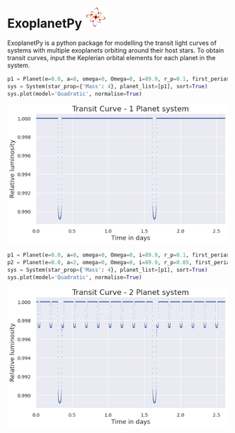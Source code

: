 # ExoplanetPy ![alt text](images/logo_48.png "ExoplanetPy logo")

ExoplanetPy is a python package for modelling the transit light curves of systems with multiple exoplanets orbiting around their host stars.
To obtain transit curves, input the Keplerian orbital elements for each planet in the system.

```python
p1 = Planet(e=0.0, a=8, omega=0, Omega=0, i=89.9, r_p=0.1, first_periastron=0.0)
sys = System(star_prop={'Mass': 4}, planet_list=[p1], sort=True)
sys.plot(model='Quadratic', normalise=True)
```
![Test Plot 1](ExoplanetPy/test_plots/test_plot_1.png)

```python
p1 = Planet(e=0.0, a=8, omega=0, Omega=0, i=89.9, r_p=0.1, first_periastron=0.0)
p2 = Planet(e=0.0, a=2, omega=0, Omega=0, i=89.9, r_p=0.05, first_periastron=0.0)
sys = System(star_prop={'Mass': 4}, planet_list=[p1], sort=True)
sys.plot(model='Quadratic', normalise=True)
```
![Test Plot 2](ExoplanetPy/test_plots/testv0_plot.png)
